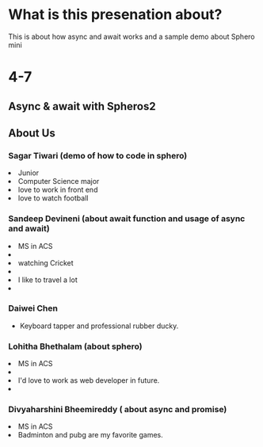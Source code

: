 # What is this presenation about?
This is about how async and await works and a sample demo about Sphero mini

# 4-7

## Async & await with Spheros2

## About Us
### Sagar Tiwari (demo of how to code in sphero)
 <li>Junior</li>
 <li>Computer Science major</li>
 <li>love to work in front end</li>
 <li>love to watch football</li>

### Sandeep Devineni (about await function and usage of async and await)
<li> MS in ACS<li>
<li>watching Cricket<li>
<li>I like to travel a lot<li> 

### Daiwei Chen
* Keyboard tapper and professional rubber ducky.

### Lohitha Bhethalam (about sphero)
<li> MS in ACS<li>
<li>I'd love to work as web developer in future.<li>

### Divyaharshini Bheemireddy ( about async and promise)
<li> MS in ACS</li>
<li> Badminton and pubg are my favorite games.</li>




